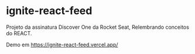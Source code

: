 # ignite-react-feed

Projeto da assinatura Discover One da Rocket Seat,
Relembrando conceitos do REACT.

Demo em https://ignite-react-feed.vercel.app/
 
